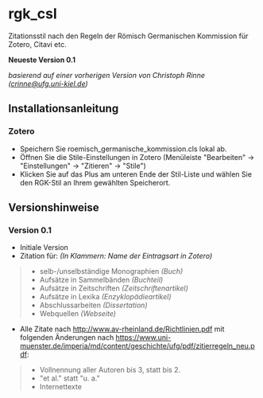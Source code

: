 # rgk_csl
Zitationsstil nach den Regeln der Römisch Germanischen Kommission
für Zotero, Citavi etc.

**Neueste Version 0.1**

*basierend auf einer vorherigen Version von Christoph Rinne (crinne@ufg.uni-kiel.de)*

## Installationsanleitung
### Zotero
+ Speichern Sie roemisch_germanische_kommission.cls lokal ab.
+ Öffnen Sie die Stile-Einstellungen in Zotero (Menüleiste "Bearbeiten" -> "Einstellungen" -> "Zitieren" -> "Stile")
+ Klicken Sie auf das Plus am unteren Ende der Stil-Liste und wählen Sie den RGK-Stil an Ihrem gewählten Speicherort.
## Versionshinweise
### Version 0.1
+ Initiale Version
+ Zitation für: *(In Klammern: Name der Eintragsart in Zotero)*
> +  selb-/unselbständige Monographien *(Buch)*
> + Aufsätze in Sammelbänden *(Buchteil)*
> + Aufsätze in Zeitschriften *(Zeitschriftenartikel)*
> + Aufsätze in Lexika *(Enzyklopädieartikel)*
> + Abschlussarbeiten *(Dissertation)*
> + Webquellen *(Webseite)*
+ Alle Zitate nach http://www.av-rheinland.de/Richtlinien.pdf mit folgenden Änderungen nach https://www.uni-muenster.de/imperia/md/content/geschichte/ufg/pdf/zitierregeln_neu.pdf:
> + Vollnennung aller Autoren bis 3, statt bis 2.
> + "et al." statt "u. a."
> + Internettexte

